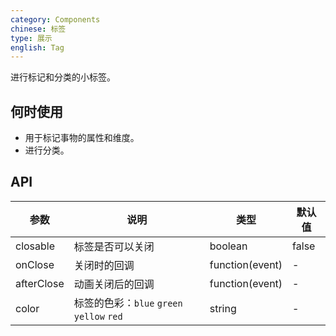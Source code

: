 ```yaml
---
category: Components
chinese: 标签
type: 展示
english: Tag
---
```


进行标记和分类的小标签。

## 何时使用

- 用于标记事物的属性和维度。
- 进行分类。

## API

| 参数           | 说明                           | 类型  | 默认值 |
|----------------|-------------------------------|------|--------|
| closable       | 标签是否可以关闭               | boolean    | false  |
| onClose        | 关闭时的回调                   | function(event) | - |
| afterClose     | 动画关闭后的回调                | function(event) | - |
| color          | 标签的色彩：`blue` `green` `yellow` `red` | string | - |
